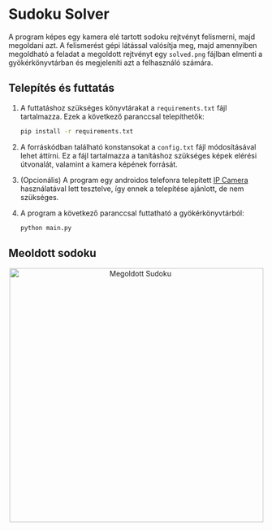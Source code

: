 # Sudoku Solver

A program képes egy kamera elé tartott sodoku rejtvényt felismerni, majd megoldani azt. A felismerést gépi látással valósítja meg, majd amennyiben megoldható a feladat a megoldott rejtvényt egy `solved.png` fájlban elmenti a gyökérkönyvtárban és megjeleníti azt a felhasználó számára.

## Telepítés és futtatás

1. A futtatáshoz szükséges könyvtárakat a `requirements.txt` fájl tartalmazza. Ezek a következő paranccsal telepíthetők:

   ```bash
   pip install -r requirements.txt

2. A forráskódban található konstansokat a `config.txt` fájl módosításával lehet áttírni. Ez a fájl tartalmazza a tanításhoz szükséges képek elérési útvonalát, valamint a kamera képének forrását.

3. (Opcionális) A program egy androidos telefonra telepített [IP Camera](https://play.google.com/store/apps/details?id=com.pas.webcam&hl=en&pli=1) használatával lett tesztelve, így ennek a telepítése ajánlott, de nem szükséges.

4. A program a következő paranccsal futtatható a gyökérkönyvtárból:

     ```bash
   python main.py

## Meoldott sodoku

<p align="center">
  <img src="https://github.com/Levente011/Sodoku_Solver/blob/main/solved.png?raw=true" width="500" height="500" alt="Megoldott Sudoku">
</p>

